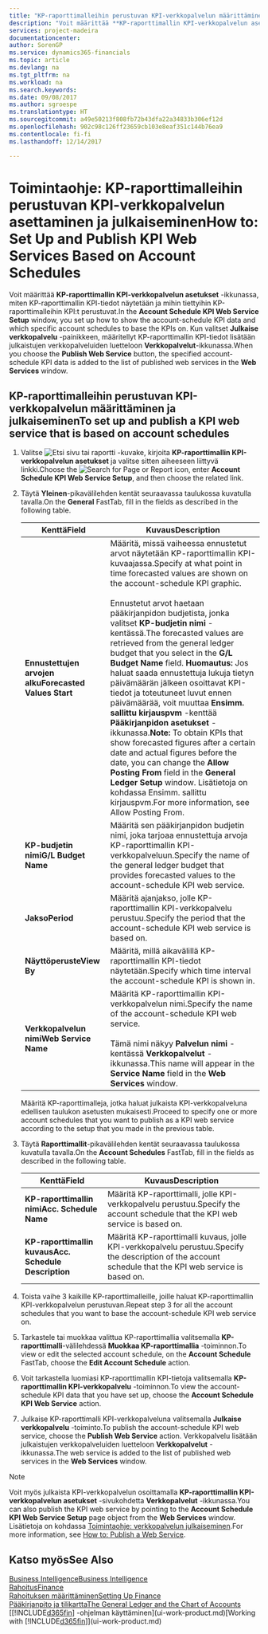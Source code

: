```yaml
---
title: "KP-raporttimalleihin perustuvan KPI-verkkopalvelun määrittäminen ja julkaiseminen | Microsoft Docs"
description: "Voit määrittää **KP-raporttimallin KPI-verkkopalvelun asetukset** -ikkunassa, miten KP-raporttimallin KPI-tiedot näytetään ja mihin tiettyihin KP-raporttimalleihin KPI:t perustuvat."
services: project-madeira
documentationcenter: 
author: SorenGP
ms.service: dynamics365-financials
ms.topic: article
ms.devlang: na
ms.tgt_pltfrm: na
ms.workload: na
ms.search.keywords: 
ms.date: 09/08/2017
ms.author: sgroespe
ms.translationtype: HT
ms.sourcegitcommit: a49e50213f808fb72b43dfa22a34833b306ef12d
ms.openlocfilehash: 902c98c126ff23659cb103e8eaf351c144b76ea9
ms.contentlocale: fi-fi
ms.lasthandoff: 12/14/2017

---
```

# <a name="how-to-set-up-and-publish-kpi-web-services-based-on-account-schedules"></a><span data-ttu-id="5da6d-103">Toimintaohje: KP-raporttimalleihin perustuvan KPI-verkkopalvelun asettaminen ja julkaiseminen</span><span class="sxs-lookup"><span data-stu-id="5da6d-103">How to: Set Up and Publish KPI Web Services Based on Account Schedules</span></span>
<span data-ttu-id="5da6d-104">Voit määrittää **KP-raporttimallin KPI-verkkopalvelun asetukset** -ikkunassa, miten KP-raporttimallin KPI-tiedot näytetään ja mihin tiettyihin KP-raporttimalleihin KPI:t perustuvat.</span><span class="sxs-lookup"><span data-stu-id="5da6d-104">In the **Account Schedule KPI Web Service Setup** window, you set up how to show the account-schedule KPI data and which specific account schedules to base the KPIs on.</span></span> <span data-ttu-id="5da6d-105">Kun valitset **Julkaise verkkopalvelu** -painikkeen, määritellyt KP-raporttimallin KPI-tiedot lisätään julkaistujen verkkopalveluiden luetteloon **Verkkopalvelut**-ikkunassa.</span><span class="sxs-lookup"><span data-stu-id="5da6d-105">When you choose the **Publish Web Service** button, the specified account-schedule KPI data is added to the list of published web services in the **Web Services** window.</span></span>  

## <a name="to-set-up-and-publish-a-kpi-web-service-that-is-based-on-account-schedules"></a><span data-ttu-id="5da6d-106">KP-raporttimalleihin perustuvan KPI-verkkopalvelun määrittäminen ja julkaiseminen</span><span class="sxs-lookup"><span data-stu-id="5da6d-106">To set up and publish a KPI web service that is based on account schedules</span></span>  

1.  <span data-ttu-id="5da6d-107">Valitse ![Etsi sivu tai raportti](media/ui-search/search_small.png "Etsi sivu tai raportti -kuvake") -kuvake, kirjoita **KP-raporttimallin KPI-verkkopalvelun asetukset** ja valitse sitten aiheeseen liittyvä linkki.</span><span class="sxs-lookup"><span data-stu-id="5da6d-107">Choose the ![Search for Page or Report](media/ui-search/search_small.png "Search for Page or Report icon") icon, enter **Account Schedule KPI Web Service Setup**, and then choose the related link.</span></span>  
2.  <span data-ttu-id="5da6d-108">Täytä **Yleinen**-pikavälilehden kentät seuraavassa taulukossa kuvatulla tavalla.</span><span class="sxs-lookup"><span data-stu-id="5da6d-108">On the **General** FastTab, fill in the fields as described in the following table.</span></span>  

    |<span data-ttu-id="5da6d-109">Kenttä</span><span class="sxs-lookup"><span data-stu-id="5da6d-109">Field</span></span>|<span data-ttu-id="5da6d-110">Kuvaus</span><span class="sxs-lookup"><span data-stu-id="5da6d-110">Description</span></span>|  
    |---------------------------------|---------------------------------------|  
    |<span data-ttu-id="5da6d-111">**Ennustettujen arvojen alku**</span><span class="sxs-lookup"><span data-stu-id="5da6d-111">**Forecasted Values Start**</span></span>|<span data-ttu-id="5da6d-112">Määritä, missä vaiheessa ennustetut arvot näytetään KP-raporttimallin KPI-kuvaajassa.</span><span class="sxs-lookup"><span data-stu-id="5da6d-112">Specify at what point in time forecasted values are shown on the account-schedule KPI graphic.</span></span><br /><br /> <span data-ttu-id="5da6d-113">Ennustetut arvot haetaan pääkirjanpidon budjetista, jonka valitset **KP-budjetin nimi** -kentässä.</span><span class="sxs-lookup"><span data-stu-id="5da6d-113">The forecasted values are retrieved from the general ledger budget that you select in the **G/L Budget Name** field.</span></span> <span data-ttu-id="5da6d-114">**Huomautus:** Jos haluat saada ennustettuja lukuja tietyn päivämäärän jälkeen osoittavat KPI-tiedot ja toteutuneet luvut ennen päivämäärää, voit muuttaa **Ensimm. sallittu kirjauspvm** -kenttää **Pääkirjanpidon asetukset** -ikkunassa.</span><span class="sxs-lookup"><span data-stu-id="5da6d-114">**Note:**  To obtain KPIs that show forecasted figures after a certain date and actual figures before the date, you can change the **Allow Posting From** field in the **General Ledger Setup** window.</span></span> <span data-ttu-id="5da6d-115">Lisätietoja on kohdassa Ensimm. sallittu kirjauspvm.</span><span class="sxs-lookup"><span data-stu-id="5da6d-115">For more information, see Allow Posting From.</span></span>|  
    |<span data-ttu-id="5da6d-116">**KP-budjetin nimi**</span><span class="sxs-lookup"><span data-stu-id="5da6d-116">**G/L Budget Name**</span></span>|<span data-ttu-id="5da6d-117">Määritä sen pääkirjanpidon budjetin nimi, joka tarjoaa ennustettuja arvoja KP-raporttimallin KPI-verkkopalveluun.</span><span class="sxs-lookup"><span data-stu-id="5da6d-117">Specify the name of the general ledger budget that provides forecasted values to the account-schedule KPI web service.</span></span>|  
    |<span data-ttu-id="5da6d-118">**Jakso**</span><span class="sxs-lookup"><span data-stu-id="5da6d-118">**Period**</span></span>|<span data-ttu-id="5da6d-119">Määritä ajanjakso, jolle KP-raporttimallin KPI-verkkopalvelu perustuu.</span><span class="sxs-lookup"><span data-stu-id="5da6d-119">Specify the period that the account-schedule KPI web service is based on.</span></span>|  
    |<span data-ttu-id="5da6d-120">**Näyttöperuste**</span><span class="sxs-lookup"><span data-stu-id="5da6d-120">**View By**</span></span>|<span data-ttu-id="5da6d-121">Määritä, millä aikavälillä KP-raporttimallin KPI-tiedot näytetään.</span><span class="sxs-lookup"><span data-stu-id="5da6d-121">Specify which time interval the account-schedule KPI is shown in.</span></span>|  
    |<span data-ttu-id="5da6d-122">**Verkkopalvelun nimi**</span><span class="sxs-lookup"><span data-stu-id="5da6d-122">**Web Service Name**</span></span>|<span data-ttu-id="5da6d-123">Määritä KP-raporttimallin KPI-verkkopalvelun nimi.</span><span class="sxs-lookup"><span data-stu-id="5da6d-123">Specify the name of the account-schedule KPI web service.</span></span><br /><br /> <span data-ttu-id="5da6d-124">Tämä nimi näkyy **Palvelun nimi** -kentässä **Verkkopalvelut** -ikkunassa.</span><span class="sxs-lookup"><span data-stu-id="5da6d-124">This name will appear in the **Service Name** field in the **Web Services** window.</span></span>|  

    <span data-ttu-id="5da6d-125">Määritä KP-raporttimalleja, jotka haluat julkaista KPI-verkkopalveluna edellisen taulukon asetusten mukaisesti.</span><span class="sxs-lookup"><span data-stu-id="5da6d-125">Proceed to specify one or more account schedules that you want to publish as a KPI web service according to the setup that you made in the previous table.</span></span>  

3.  <span data-ttu-id="5da6d-126">Täytä **Raporttimallit**-pikavälilehden kentät seuraavassa taulukossa kuvatulla tavalla.</span><span class="sxs-lookup"><span data-stu-id="5da6d-126">On the **Account Schedules** FastTab, fill in the fields as described in the following table.</span></span>  

    |<span data-ttu-id="5da6d-127">Kenttä</span><span class="sxs-lookup"><span data-stu-id="5da6d-127">Field</span></span>|<span data-ttu-id="5da6d-128">Kuvaus</span><span class="sxs-lookup"><span data-stu-id="5da6d-128">Description</span></span>|  
    |---------------------------------|---------------------------------------|  
    |<span data-ttu-id="5da6d-129">**KP-raporttimallin nimi**</span><span class="sxs-lookup"><span data-stu-id="5da6d-129">**Acc. Schedule Name**</span></span>|<span data-ttu-id="5da6d-130">Määritä KP-raporttimalli, jolle KPI-verkkopalvelu perustuu.</span><span class="sxs-lookup"><span data-stu-id="5da6d-130">Specify the account schedule that the KPI web service is based on.</span></span>|  
    |<span data-ttu-id="5da6d-131">**KP-raporttimallin kuvaus**</span><span class="sxs-lookup"><span data-stu-id="5da6d-131">**Acc. Schedule Description**</span></span>|<span data-ttu-id="5da6d-132">Määritä KP-raporttimalli kuvaus, jolle KPI-verkkopalvelu perustuu.</span><span class="sxs-lookup"><span data-stu-id="5da6d-132">Specify the description of the account schedule that the KPI web service is based on.</span></span>|  

4.  <span data-ttu-id="5da6d-133">Toista vaihe 3 kaikille KP-raporttimalleille, joille haluat KP-raporttimallin KPI-verkkopalvelun perustuvan.</span><span class="sxs-lookup"><span data-stu-id="5da6d-133">Repeat step 3 for all the account schedules that you want to base the account-schedule KPI web service on.</span></span>  
5.  <span data-ttu-id="5da6d-134">Tarkastele tai muokkaa valittua KP-raporttimallia valitsemalla **KP-raporttimalli**-välilehdessä **Muokkaa KP-raporttimallia** -toiminnon.</span><span class="sxs-lookup"><span data-stu-id="5da6d-134">To view or edit the selected account schedule, on the **Account Schedule** FastTab, choose the **Edit Account Schedule** action.</span></span>  
6.  <span data-ttu-id="5da6d-135">Voit tarkastella luomiasi KP-raporttimallin KPI-tietoja valitsemalla **KP-raporttimallin KPI-verkkopalvelu** -toiminnon.</span><span class="sxs-lookup"><span data-stu-id="5da6d-135">To view the account-schedule KPI data that you have set up, choose the **Account Schedule KPI Web Service** action.</span></span>  
7.  <span data-ttu-id="5da6d-136">Julkaise KP-raporttimalli KPI-verkkopalveluna valitsemalla **Julkaise verkkopalvelu** -toiminto.</span><span class="sxs-lookup"><span data-stu-id="5da6d-136">To publish the account-schedule KPI web service, choose the **Publish Web Service** action.</span></span> <span data-ttu-id="5da6d-137">Verkkopalvelu lisätään julkaistujen verkkopalveluiden luetteloon **Verkkopalvelut** -ikkunassa.</span><span class="sxs-lookup"><span data-stu-id="5da6d-137">The web service is added to the list of published web services in the **Web Services** window.</span></span>  

> [!NOTE]  
>  <span data-ttu-id="5da6d-138">Voit myös julkaista KPI-verkkopalvelun osoittamalla **KP-raporttimallin KPI-verkkopalvelun asetukset** -sivukohdetta **Verkkopalvelut** -ikkunassa.</span><span class="sxs-lookup"><span data-stu-id="5da6d-138">You can also publish the KPI web service by pointing to the **Account Schedule KPI Web Service Setup** page object from the **Web Services** window.</span></span> <span data-ttu-id="5da6d-139">Lisätietoja on kohdassa [Toimintaohje: verkkopalvelun julkaiseminen](across-how-publish-web-service.md).</span><span class="sxs-lookup"><span data-stu-id="5da6d-139">For more information, see [How to: Publish a Web Service](across-how-publish-web-service.md).</span></span>  

## <a name="see-also"></a><span data-ttu-id="5da6d-140">Katso myös</span><span class="sxs-lookup"><span data-stu-id="5da6d-140">See Also</span></span>  
[<span data-ttu-id="5da6d-141">Business Intelligence</span><span class="sxs-lookup"><span data-stu-id="5da6d-141">Business Intelligence</span></span>](bi.md)  
[<span data-ttu-id="5da6d-142">Rahoitus</span><span class="sxs-lookup"><span data-stu-id="5da6d-142">Finance</span></span>](finance.md)  
[<span data-ttu-id="5da6d-143">Rahoituksen määrittäminen</span><span class="sxs-lookup"><span data-stu-id="5da6d-143">Setting Up Finance</span></span>](finance-setup-finance.md)  
[<span data-ttu-id="5da6d-144">Pääkirjanpito ja tilikartta</span><span class="sxs-lookup"><span data-stu-id="5da6d-144">The General Ledger and the Chart of Accounts</span></span>](finance-general-ledger.md)  
<span data-ttu-id="5da6d-145">[[!INCLUDE[d365fin](includes/d365fin_md.md)] -ohjelman käyttäminen](ui-work-product.md)</span><span class="sxs-lookup"><span data-stu-id="5da6d-145">[Working with [!INCLUDE[d365fin](includes/d365fin_md.md)]](ui-work-product.md)</span></span>

